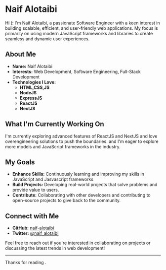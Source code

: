 # Naif Alotaibi

Hi (: I'm Naif Alotaibi, a passionate Software Engineer with a keen interest in building scalable, efficient, and user-friendly web applications. My focus is primarily on using modern JavaScript frameworks and libraries to create seamless and dynamic user experiences.

## About Me

- **Name:** Naif Alotaibi
- **Interests:** Web Development, Software Engineering, Full-Stack Development
- **Technologies I Love:**
  - **HTML,CSS,JS**
  - **NodeJS**
  - **ExpressJS**
  - **ReactJS**
  - **NextJS**

## What I'm Currently Working On

I'm currently exploring advanced features of ReactJS and NextJS and love overengineering solutions to push the boundaries. and I'm eager to explore more models and JavaScript frameworks in the industry.

## My Goals

- **Enhance Skills:** Continuously learning and improving my skills in JavaScript and Jasvascript frameworks
- **Build Projects:** Developing real-world projects that solve problems and provide value to users.
- **Contribute:** Collaborating with other developers and contributing to open-source projects to give back to the community.

## Connect with Me

- **GitHub:** [naif-alotaibi](https://github.com/NaifIT11)
- **Twitter:** [@naif_alotaibi](https://twitter.com/NaifIT11)

Feel free to reach out if you're interested in collaborating on projects or discussing the latest trends in web development!

---

Thanks for reading .
